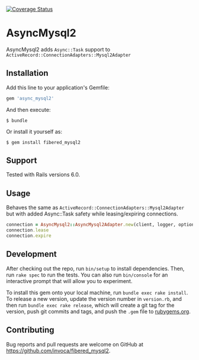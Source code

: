 [![Coverage Status](https://coveralls.io/repos/github/Invoca/fibered_mysql2/badge.svg?branch=master)](https://coveralls.io/github/Invoca/fibered_mysql2?branch=master)

# AsyncMysql2

AsyncMysql2 adds `Async::Task` support to `ActiveRecord::ConnectionAdapters::Mysql2Adapter`

## Installation

Add this line to your application's Gemfile:

```ruby
gem 'async_mysql2'
```

And then execute:

    $ bundle

Or install it yourself as:

    $ gem install fibered_mysql2

## Support
Tested with Rails versions 6.0.

## Usage

Behaves the same as `ActiveRecord::ConnectionAdapters::Mysql2Adapter` but with added Async::Task safety while leasing/expiring connections.
```ruby
connection = AsyncMysql2::AsyncMysql2Adapter.new(client, logger, options, config)
connection.lease
connection.expire
```

## Development

After checking out the repo, run `bin/setup` to install dependencies. Then, run `rake spec` to run the tests. You can also run `bin/console` for an interactive prompt that will allow you to experiment.

To install this gem onto your local machine, run `bundle exec rake install`. To release a new version, update the version number in `version.rb`, and then run `bundle exec rake release`, which will create a git tag for the version, push git commits and tags, and push the `.gem` file to [rubygems.org](https://rubygems.org).

## Contributing

Bug reports and pull requests are welcome on GitHub at https://github.com/invoca/fibered_mysql2.
